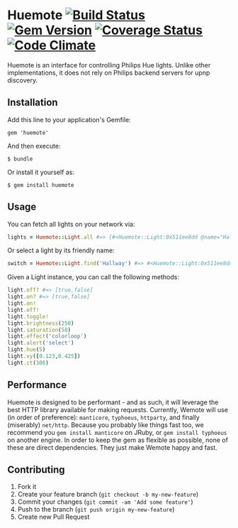 # Huemote [![Build Status](https://travis-ci.org/gisikw/huemote.png)](https://travis-ci.org/gisikw/huemote) [![Gem Version](https://badge.fury.io/rb/huemote.png)](http://badge.fury.io/rb/huemote) [![Coverage Status](https://coveralls.io/repos/gisikw/huemote/badge.png)](https://coveralls.io/r/gisikw/huemote) [![Code Climate](https://codeclimate.com/github/gisikw/huemote.png)](https://codeclimate.com/github/gisikw/huemote)

Huemote is an interface for controlling Philips Hue lights. Unlike other implementations, it does not rely on Philips backend servers for upnp discovery.

## Installation

Add this line to your application's Gemfile:

    gem 'huemote'

And then execute:

    $ bundle

Or install it yourself as:

    $ gem install huemote

## Usage

You can fetch all lights on your network via:

```ruby
lights = Huemote::Light.all #=> [#<Huemote::Light:0x511ee8dd @name="Hallway", @id="1">, #<Huemote::Light:0x444a2ec6 @name="Main Room", @id="2">, #<Huemote::Light:0x6244ec30 @name="Bathroom 1", @id="3">, #<Huemote::Light:0x1aee75b7 @name="Bathroom 2", @id="4">, #<Huemote::Light:0x1d724f31 @name="Bathroom 3", @id="5">]
```

Or select a light by its friendly name:

```ruby
switch = Huemote::Light.find('Hallway') #=> #<Huemote::Light:0x511ee8dd @name="Hallway", @id="1">
```

Given a Light instance, you can call the following methods:
```ruby
light.off? #=> [true,false]
light.on? #=> [true,false]
light.on!
light.off!
light.toggle!
light.brightness(250)
light.saturation(50)
light.effect('colorloop')
light.alert('select')
light.hue(5)
light.xy([0.123,0.425])
light.ct(300)
```

## Performance

Huemote is designed to be performant - and as such, it will leverage the best HTTP library available for making requests. Currently, Wemote will use (in order of preference): `manticore`, `typhoeus`, `httparty`, and finally (miserably) `net/http`. Because you probably like things fast too, we recommend you `gem install manticore` on JRuby, or `gem install typhoeus` on another engine. In order to keep the gem as flexible as possible, none of these are direct dependencies. They just make Wemote happy and fast.

## Contributing

1. Fork it
2. Create your feature branch (`git checkout -b my-new-feature`)
3. Commit your changes (`git commit -am 'Add some feature'`)
4. Push to the branch (`git push origin my-new-feature`)
5. Create new Pull Request
